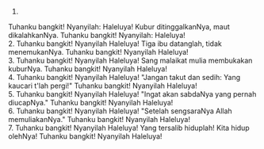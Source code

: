 1.
Tuhanku bangkit! Nyanyilah: Haleluya!
Kubur ditinggalkanNya, maut dikalahkanNya.
Tuhanku bangkit! Nyanyilah: Haleluya!
<br>
2.
Tuhanku bangkit! Nyanyilah Haleluya!
Tiga ibu datanglah, tidak menemukanNya.
Tuhanku bangkit! Nyanyilah Haleluya!
<br>
3.
Tuhanku bangkit! Nyanyilah Haleluya!
Sang malaikat mulia membukakan kuburNya.
Tuhanku bangkit! Nyanyilah Haleluya!
<br>
4.
Tuhanku bangkit! Nyanyilah Haleluya!
"Jangan takut dan sedih: Yang kaucari t'lah pergi!"
Tuhanku bangkit! Nyanyilah Haleluya!
<br>
5.
Tuhanku bangkit! Nyanyilah Haleluya!
"Ingat akan sabdaNya yang pernah diucapNya."
Tuhanku bangkit! Nyanyilah Haleluya!
<br>
6.
Tuhanku bangkit! Nyanyilah Haleluya!
"Setelah sengsaraNya Allah memuliakanNya."
Tuhanku bangkit! Nyanyilah Haleluya!
<br>
7.
Tuhanku bangkit! Nyanyilah Haleluya!
Yang tersalib hiduplah! Kita hidup olehNya!
Tuhanku bangkit! Nyanyilah Haleluya!
